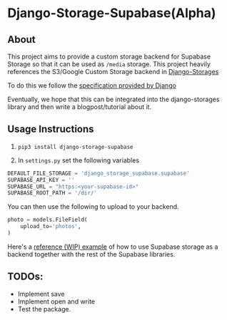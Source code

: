 # Django-Storage-Supabase(Alpha)


## About

This project aims to provide a custom storage backend for Supabase Storage so that it can be used as `/media` storage. This project heavily references the S3/Google Custom Storage backend in  [Django-Storages](https://github.com/jschneier/django-storages)


To do this we follow the [specification provided by Django](https://docs.djangoproject.com/en/4.0/howto/custom-file-storage/)

Eventually, we hope that this can be integrated into the django-storages library
and then write a blogpost/tutorial about it.




## Usage Instructions

1. `pip3 install django-storage-supabase	`

2. In `settings.py` set the following variables 

``` python
DEFAULT_FILE_STORAGE = 'django_storage_supabase.supabase'
SUPABASE_API_KEY = ''
SUPABASE_URL = "https:<your-supabase-id>"
SUPABASE_ROOT_PATH = '/dir/'
```

You can then use the following to upload to your backend.

``` python
photo = models.FileField(
    upload_to='photos',
)
```

Here's a [reference (WIP) example](https://github.com/supabase/supabase/pull/5688) of how to use Supabase storage as a backend together with the rest of the Supabase libraries.


## TODOs:
- Implement save
- Implement open and write
- Test the package.
